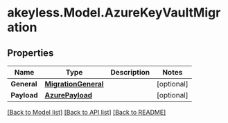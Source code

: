 # akeyless.Model.AzureKeyVaultMigration

## Properties

Name | Type | Description | Notes
------------ | ------------- | ------------- | -------------
**General** | [**MigrationGeneral**](MigrationGeneral.md) |  | [optional] 
**Payload** | [**AzurePayload**](AzurePayload.md) |  | [optional] 

[[Back to Model list]](../README.md#documentation-for-models) [[Back to API list]](../README.md#documentation-for-api-endpoints) [[Back to README]](../README.md)

